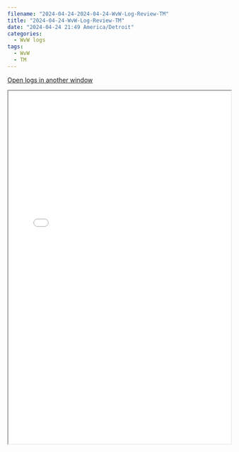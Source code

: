 ```yaml
---
filename: "2024-04-24-2024-04-24-WvW-Log-Review-TM"
title: "2024-04-24-WvW-Log-Review-TM"
date: "2024-04-24 21:49 America/Detroit"
categories:
  - WvW logs
tags:
  - WvW
  - TM
---
```

 <a href="/assets/wvwlogs/reports20240424_TM.html#20240424-WvW-Log-Review" target="_blank">Open logs in another window</a>

<iframe src="/assets/wvwlogs/reports20240424_TM.html#20240424-WvW-Log-Review" width="100%" height="800" style="display:block; margin: 0 auto;"> </iframe>